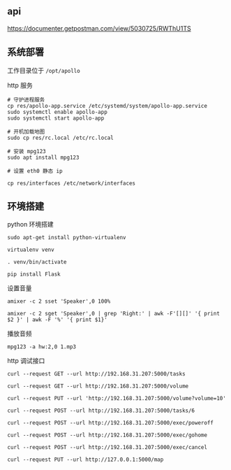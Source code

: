 
## api

https://documenter.getpostman.com/view/5030725/RWThU1TS

## 系统部署

工作目录位于 `/opt/apollo`

http 服务

```
# 守护进程服务
cp res/apollo-app.service /etc/systemd/system/apollo-app.service
sudo systemctl enable apollo-app
sudo systemctl start apollo-app

# 开机加载地图
sudo cp res/rc.local /etc/rc.local

# 安装 mpg123
sudo apt install mpg123

# 设置 eth0 静态 ip

cp res/interfaces /etc/network/interfaces
```


## 环境搭建

python 环境搭建

```
sudo apt-get install python-virtualenv

virtualenv venv

. venv/bin/activate

pip install Flask
```


设置音量

```
amixer -c 2 sset 'Speaker',0 100%

amixer -c 2 sget 'Speaker',0 | grep 'Right:' | awk -F'[][]' '{ print $2 }' | awk -F '%' '{ print $1}'
```

播放音频

```
mpg123 -a hw:2,0 1.mp3
```

http 调试接口

```
curl --request GET --url http://192.168.31.207:5000/tasks

curl --request GET --url http://192.168.31.207:5000/volume

curl --request PUT --url 'http://192.168.31.207:5000/volume?volume=10'

curl --request POST --url http://192.168.31.207:5000/tasks/6

curl --request POST --url http://192.168.31.207:5000/exec/poweroff

curl --request POST --url http://192.168.31.207:5000/exec/gohome

curl --request POST --url http://192.168.31.207:5000/exec/cancel

curl --request PUT --url http://127.0.0.1:5000/map
```




